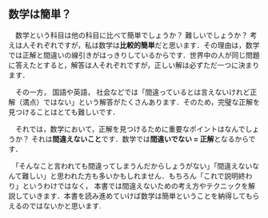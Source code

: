 ## 数学は簡単？
　数学という科目は他の科目に比べて簡単でしょうか？ 難しいでしょうか？ 考えは人それぞれですが，私は数学は**比較的簡単**だと思います．その理由は，数学では正解と間違いの線引きがはっきりしているからです．世界中の人が同じ問題に答えたとすると，解答は人それぞれですが，正しい解は必ずただ一つに決まります．


　その一方， 国語や英語， 社会などでは「間違っているとは言えないけれど正解（満点）ではない」という解答がたくさんあります．そのため，完璧な正解を見つけることはとても難しいです．


　それでは，数学において，正解を見つけるために重要なポイントはなんでしょうか？ それは**間違えないこと**です．数学では**間違いでない = 正解**となるからです．


　「そんなこと言われても間違ってしまうんだからしょうがない」「間違えないなんて難しい」と思われた方も多いかもしれません．もちろん「これで説明終わり」というわけではなく， 本書では間違えないための考え方やテクニックを解説していきます．本書を読み進めていけば数学は簡単ということを納得してもらえるのではないかと思います.
